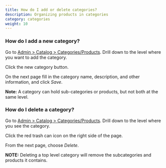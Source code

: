 ```yaml
---
title: How do I add or delete categories? 
description: Organizing products in categories 
category: categories
weight: 10
---
```


### How do I add a new category?

Go to [Admin > Catalog > Categories/Products](/user/admin_pages/catalog/categories/).  Drill down to the level where you want to add the category.  

Click the new category button.

On the next page fill in the category name, description, and other information, and click *Save*.

**Note:** A category can hold sub-categories or products, but not both at the same level.

### How do I delete a category? 

Go to [Admin > Catalog > Categories/Products](/user/admin_pages/catalog/categories/).  Drill down to the level where you see the category.  

Click the red trash can icon on the right side of the page.

From the next page, choose *Delete*. 

**NOTE:** Deleting a top level category will remove the subcategories and products it contains.

